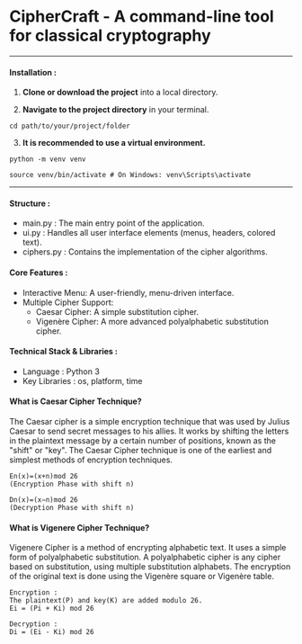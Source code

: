 # **CipherCraft - A command-line tool for classical cryptography**
---

#### **Installation :**
  
1. **Clone or download the project** into a local directory.

2. **Navigate to the project directory** in your terminal.

```shell
cd path/to/your/project/folder
```

3. **It is recommended to use a virtual environment.**

```shell
python -m venv venv

source venv/bin/activate # On Windows: venv\Scripts\activate
```
---

#### **Structure :**
- main.py : The main entry point of the application. 
- ui.py : Handles all user interface elements (menus, headers, colored text). 
- ciphers.py : Contains the implementation of the cipher algorithms.

#### **Core Features :**
- Interactive Menu: A user-friendly, menu-driven interface. 
- Multiple Cipher Support: 
	- Caesar Cipher: A simple substitution cipher. 
	- Vigenère Cipher: A more advanced polyalphabetic substitution cipher.

#### **Technical Stack & Libraries :**
- Language : Python 3 
- Key Libraries : os, platform, time

#### **What is Caesar Cipher Technique?**
The Caesar cipher is a simple encryption technique that was used by Julius Caesar to send secret messages to his allies. It works by shifting the letters in the plaintext message by a certain number of positions, known as the "shift" or "key". The Caesar Cipher technique is one of the earliest and simplest methods of encryption techniques.

```
En​(x)=(x+n)mod 26  
(Encryption Phase with shift n)

Dn(x)=(x−n)mod 26                
(Decryption Phase with shift n)
```

#### **What is Vigenere Cipher Technique?**
Vigenere Cipher is a method of encrypting alphabetic text. It uses a simple form of polyalphabetic substitution. A polyalphabetic cipher is any cipher based on substitution, using multiple substitution alphabets. The encryption of the original text is done using the Vigenère square or Vigenère table.

```
Encryption :
The plaintext(P) and key(K) are added modulo 26.  
Ei = (Pi + Ki) mod 26  
  
Decryption :
Di = (Ei - Ki) mod 26
```

